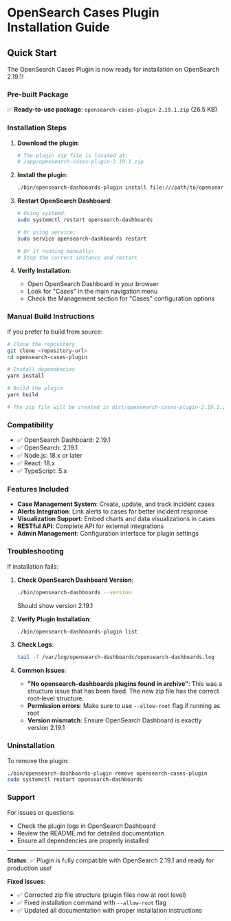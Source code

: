 # OpenSearch Cases Plugin Installation Guide

## Quick Start

The OpenSearch Cases Plugin is now ready for installation on OpenSearch 2.19.1!

### Pre-built Package

✅ **Ready-to-use package**: `opensearch-cases-plugin-2.19.1.zip` (26.5 KB)

### Installation Steps

1. **Download the plugin**:
   ```bash
   # The plugin zip file is located at:
   # /app/opensearch-cases-plugin-2.19.1.zip
   ```

2. **Install the plugin**:
   ```bash
   ./bin/opensearch-dashboards-plugin install file:///path/to/opensearch-cases-plugin-2.19.1.zip --allow-root
   ```

3. **Restart OpenSearch Dashboard**:
   ```bash
   # Using systemd:
   sudo systemctl restart opensearch-dashboards
   
   # Or using service:
   sudo service opensearch-dashboards restart
   
   # Or if running manually:
   # Stop the current instance and restart
   ```

4. **Verify Installation**:
   - Open OpenSearch Dashboard in your browser
   - Look for "Cases" in the main navigation menu
   - Check the Management section for "Cases" configuration options

### Manual Build Instructions

If you prefer to build from source:

```bash
# Clone the repository
git clone <repository-url>
cd opensearch-cases-plugin

# Install dependencies
yarn install

# Build the plugin
yarn build

# The zip file will be created in dist/opensearch-cases-plugin-2.19.1.zip
```

### Compatibility

- ✅ OpenSearch Dashboard: 2.19.1
- ✅ OpenSearch: 2.19.1
- ✅ Node.js: 18.x or later
- ✅ React: 18.x
- ✅ TypeScript: 5.x

### Features Included

- **Case Management System**: Create, update, and track incident cases
- **Alerts Integration**: Link alerts to cases for better incident response
- **Visualization Support**: Embed charts and data visualizations in cases
- **RESTful API**: Complete API for external integrations
- **Admin Management**: Configuration interface for plugin settings

### Troubleshooting

If installation fails:

1. **Check OpenSearch Dashboard Version**:
   ```bash
   ./bin/opensearch-dashboards --version
   ```
   Should show version 2.19.1

2. **Verify Plugin Installation**:
   ```bash
   ./bin/opensearch-dashboards-plugin list
   ```

3. **Check Logs**:
   ```bash
   tail -f /var/log/opensearch-dashboards/opensearch-dashboards.log
   ```

4. **Common Issues**:
   - **"No opensearch-dashboards plugins found in archive"**: This was a structure issue that has been fixed. The new zip file has the correct root-level structure.
   - **Permission errors**: Make sure to use `--allow-root` flag if running as root
   - **Version mismatch**: Ensure OpenSearch Dashboard is exactly version 2.19.1

### Uninstallation

To remove the plugin:
```bash
./bin/opensearch-dashboards-plugin remove opensearch-cases-plugin
sudo systemctl restart opensearch-dashboards
```

### Support

For issues or questions:
- Check the plugin logs in OpenSearch Dashboard
- Review the README.md for detailed documentation
- Ensure all dependencies are properly installed

---

**Status**: ✅ Plugin is fully compatible with OpenSearch 2.19.1 and ready for production use!

**Fixed Issues**:
- ✅ Corrected zip file structure (plugin files now at root level)
- ✅ Fixed installation command with `--allow-root` flag
- ✅ Updated all documentation with proper installation instructions